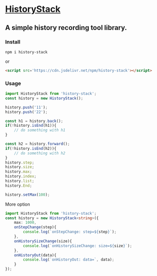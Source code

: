 <!--
 * @Author: theajack
 * @Date: 2023-05-09 22:31:06
 * @Description: Coding something
-->
# [HistoryStack](https://github.com/theajack/history)

## A simple history recording tool library.


### Install

```
npm i history-stack
```

or

```html
<script src='https://cdn.jsdelivr.net/npm/history-stack'></script>
```

### Usage

```js
import HistoryStack from 'history-stack';
const history = new HistoryStack();

history.push('11');
history.push('22');

const h1 = history.back();
if(!history.isEnd(h1)){
    // do something with h1
}

const h2 = history.forward();
if(!history.isEnd(h2)){
    // do something with h2
}
history.step;
history.size;
history.max;
history.index;
history.list;
history.End;

history.setMax(100);
```

More option

```ts
import HistoryStack from 'history-stack';
const history = new HistoryStack<string>({
    max: 1000,
    onStepChange(step){
        console.log(`onStepChange: step=${step}`);
    },
    onHistorySizeChange(size){
        console.log(`onHistorySizeChange: size=${size}`);
    },
    onHistoryOut(data){
        console.log(`onHistoryOut: data=`, data);
    }
});
```
